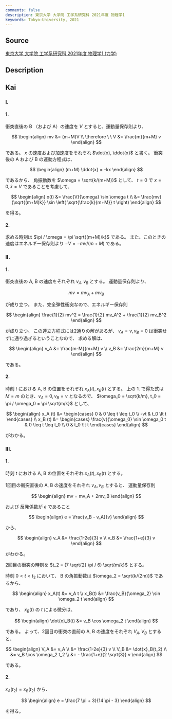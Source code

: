 ```yaml
---
comments: false
description: 東京大学 大学院 工学系研究科 2021年度 物理学1
keywords: Tokyo-University, 2021
---
```


## Source
[東京大学 大学院 工学系研究科 2021年度 物理学1 (力学)](https://www.t.u-tokyo.ac.jp/soe/admission/general-past)

## Description

## Kai
### I.
#### 1.
衝突直後の B （および A）の速度を $V$ とすると、運動量保存則より、

$$
\begin{align}
mv &= (m+M)V
\\
\therefore \ \ 
V &= \frac{m}{m+M} v
\end{align}
$$

である。
$x$ の速度および加速度をそれぞれ $\dot{x}, \ddot{x}$ と書く。
衝突後の A および B の運動方程式は、

$$
\begin{align}
(m+M) \ddot{x} = -kx
\end{align}
$$

であるから、 角振動数を $\omega = \sqrt{k/(m+M)}$ として、
$t=0$ で $x=0, \dot{x}=V$ であることを考慮して、

$$
\begin{align}
x(t)
&= \frac{V}{\omega} \sin \omega t
\\
&= \frac{mv}{\sqrt{(m+M)k}} \sin \left( \sqrt{\frac{k}{m+M}} t \right)
\end{align}
$$

を得る。

#### 2.
求める時刻は $\pi / \omega = \pi \sqrt{(m+M)/k}$ である。
また、このときの速度はエネルギー保存則より $-V = -mv/(m+M)$ である。

### II.
#### 1.
衝突直後の A, B の速度をそれぞれ $v_A, v_B$ とする。
運動量保存則より、

$$
mv = mv_A + mv_B
$$

が成り立つ。
また、完全弾性衝突なので、エネルギー保存則

$$
\begin{align}
\frac{1}{2} mv^2 = \frac{1}{2} mv_A^2 + \frac{1}{2} mv_B^2
\end{align}
$$

が成り立つ。
この連立方程式には2通りの解があるが、
$v_A = v, v_B = 0$ は衝突せずに通り過ぎるということなので、
求める解は、

$$
\begin{align}
v_A &= \frac{m-M}{m+M} v
\\
v_B &= \frac{2m}{m+M} v
\end{align}
$$

である。

#### 2.
時刻 $t$ における A, B の位置をそれぞれ $x_A(t), x_B(t)$ とする。
上の 1. で得た式は $M=m$ のとき、$v_A = 0, v_B = v$ となるので、
$\omega_0 = \sqrt{k/m}, t_0 = \pi / \omega_0 = \pi \sqrt{m/k}$ として、

$$
\begin{align}
x_A (t) &=
\begin{cases}
  0 & 0 \leq t \leq t_0 \\
-vt & t_0 \lt t
\end{cases}
\\
x_B (t) &=
\begin{cases}
\frac{v}{\omega_0} \sin \omega_0 t & 0 \leq t \leq t_0 \\
0 & t_0 \lt t
\end{cases}
\end{align}
$$

がわかる。

### III.
#### 1.
時刻 $t$ における A, B の位置をそれぞれ $x_A(t), x_B(t)$ とする。

1回目の衝突直後の A, B の速度をそれぞれ $v_A, v_B$ とすると、
運動量保存則

$$
\begin{align}
mv = mv_A + 2mv_B
\end{align}
$$

および
反発係数が $e$ であること

$$
\begin{align}
e = \frac{v_B - v_A}{v}
\end{align}
$$

から、

$$
\begin{align}
v_A &= \frac{1-2e}{3} v
\\
v_B &= \frac{1+e}{3} v
\end{align}
$$

がわかる。

2回目の衝突の時刻を $t_2 = (7 \sqrt{2} \pi / 6) \sqrt{m/k}$ とする。

時刻 $0 \lt t \lt t_2$ において、
B の角振動数は $\omega_2 = \sqrt{k/(2m)}$ であるから、

$$
\begin{align}
x_A(t) &= v_A t
\\
x_B(t) &= \frac{v_B}{\omega_2} \sin \omega_2 t
\end{align}
$$

であり、 $x_B(t)$ の $t$ による微分は、

$$
\begin{align}
\dot{x}_B(t) &= v_B \cos \omega_2 t
\end{align}
$$

である。
よって、2回目の衝突の直前の A, B の速度をそれぞれ $V_A, V_B$ とすると、

$$
\begin{align}
V_A
&= v_A
\\
&= \frac{1-2e}{3} v
\\
V_B
&= \dot{x}_B(t_2)
\\
&= v_B \cos \omega_2 t_2
\\
&= - \frac{1+e}{2 \sqrt{3}} v
\end{align}
$$

である。

#### 2.
$x_A(t_2) = x_B(t_2)$ から、

$$
\begin{align}
e = \frac{7 \pi + 3}{14 \pi - 3}
\end{align}
$$

を得る。